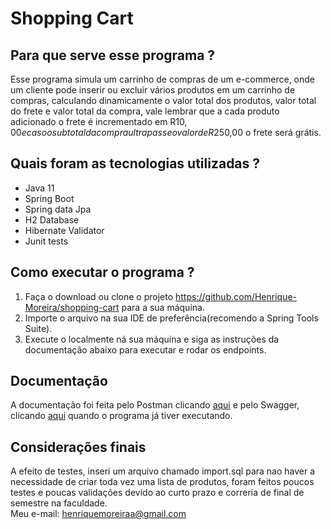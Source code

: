 # Shopping Cart

## Para que serve esse programa ?
Esse programa simula um carrinho de compras de um e-commerce, onde um cliente pode inserir ou excluir vários produtos em um carrinho de compras, calculando dinamicamente o valor total dos produtos,
valor total do frete e valor total da compra, vale lembrar que a cada produto adicionado o frete é incrementado em R$10,00 e caso o subtotal da compra ultrapasse o valor de R$250,00
o frete será grátis.

## Quais foram as tecnologias utilizadas ?
- Java 11
- Spring Boot
- Spring data Jpa
- H2 Database
- Hibernate Validator
- Junit tests

## Como executar o programa ?
1. Faça o download ou clone o projeto https://github.com/Henrique-Moreira/shopping-cart para a sua máquina.
2. Importe o arquivo na sua IDE de preferência(recomendo a Spring Tools Suite).
3. Execute o localmente ná sua máquina e siga as instruções da documentação abaixo para executar e rodar os endpoints.

## Documentação
A documentação foi feita pelo Postman clicando <a href="https://documenter.getpostman.com/view/14018783/Tzm2KdxE#d3721ca6-04e5-4ce4-b008-d8cce036c94c">aqui</a> e pelo Swagger, 
clicando <a href="http://localhost:8080/swagger-ui.html#/">aqui</a> quando o programa já tiver executando.

## Considerações finais
A efeito de testes, inseri um arquivo chamado import.sql para nao haver a necessidade de criar toda vez uma lista de produtos, foram feitos poucos testes e poucas validações 
devido ao curto prazo e correria de final de semestre na faculdade. 
<br>Meu e-mail: henriquemoreiraa@gmail.com
